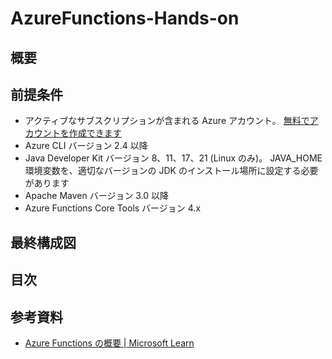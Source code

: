 # AzureFunctions-Hands-on

## 概要


## 前提条件

- アクティブなサブスクリプションが含まれる Azure アカウント。 [無料でアカウントを作成できます](https://azure.microsoft.com/free/?ref=microsoft.com&utm_source=microsoft.com&utm_medium=docs&utm_campaign=visualstudio)
- Azure CLI バージョン 2.4 以降
- Java Developer Kit バージョン 8、11、17、21 (Linux のみ)。 JAVA_HOME 環境変数を、適切なバージョンの JDK のインストール場所に設定する必要があります
- Apache Maven バージョン 3.0 以降
- Azure Functions Core Tools バージョン 4.x

## 最終構成図


## 目次


## 参考資料

- [Azure Functions の概要 | Microsoft Learn](https://learn.microsoft.com/ja-jp/azure/azure-functions/functions-overview?pivots=programming-language-java) 
